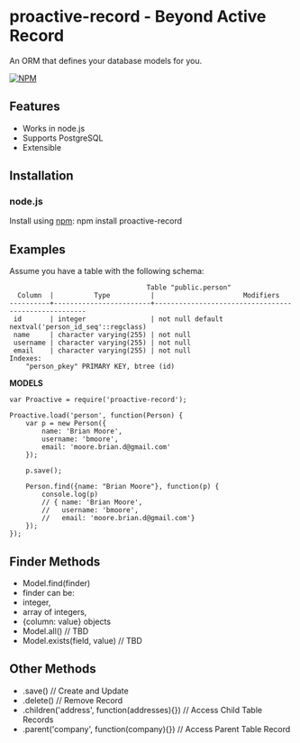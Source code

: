 # proactive-record - Beyond Active Record

An ORM that defines your database models for you.

[![NPM](https://nodei.co/npm/proactive-record.png?downloads=true)](https://nodei.co/npm/proactive-record)

## Features

* Works in node.js
* Supports PostgreSQL
* Extensible

## Installation

### node.js

Install using [npm](http://npmjs.org/):
    npm install proactive-record

## Examples

Assume you have a table with the following schema:

                                      Table "public.person"
      Column  |          Type          |                      Modifiers                      
    ----------+------------------------+-----------------------------------------------------
     id       | integer                | not null default nextval('person_id_seq'::regclass)
     name     | character varying(255) | not null
     username | character varying(255) | not null
     email    | character varying(255) | not null
    Indexes:
        "person_pkey" PRIMARY KEY, btree (id)


**MODELS**

    var Proactive = require('proactive-record');

    Proactive.load('person', function(Person) {
        var p = new Person({
            name: 'Brian Moore',
            username: 'bmoore',
            email: 'moore.brian.d@gmail.com'
        });

        p.save();

        Person.find({name: "Brian Moore"}, function(p) {
            console.log(p)
            // { name: 'Brian Moore',
            //   username: 'bmoore',
            //   email: 'moore.brian.d@gmail.com'}
        });
    });


## Finder Methods

* Model.find(finder)
 * finder can be:
 * integer,
 * array of integers,
 * {column: value} objects
* Model.all() // TBD
* Model.exists(field, value) // TBD

## Other Methods
* .save() // Create and Update
* .delete() // Remove Record
* .children('address', function(addresses){}) // Access Child Table Records
* .parent('company', function(company){}) // Access Parent Table Record
